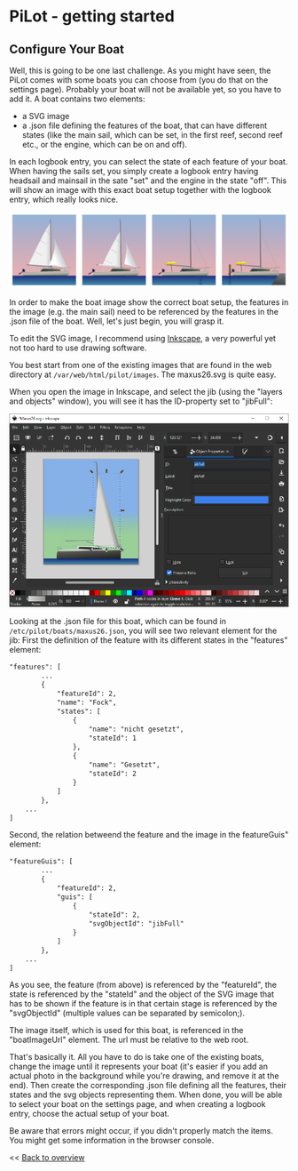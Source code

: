 # PiLot - getting started
## Configure Your Boat

Well, this is going to be one last challenge. As you might have seen, the PiLot comes with some boats you can choose from (you do that on the settings page). Probably your boat will not be available yet, so you have to add it. A boat contains two elements:
- a SVG image
- a .json file defining the features of the boat, that can have different states (like the main sail, which can be set, in the first reef, second reef etc., or the engine, which can be on and off).

In each logbook entry, you can select the state of each feature of your boat. When having the sails set, you simply create a logbook entry having headsail and mainsail in the sate "set" and the engine in the state "off". This will show an image with this exact boat setup together with the logbook entry, which really looks nice.

![Boat configurations](screenshots/boatConfig.png)

In order to make the boat image show the correct boat setup, the features in the image (e.g. the main sail) need to be referenced by the features in the .json file of the boat. Well, let's just begin, you will grasp it.

To edit the SVG image, I recommend using [Inkscape](https://inkscape.org/), a very powerful yet not too hard to use drawing software.

You best start from one of the existing images that are found in the web directory at `/var/web/html/pilot/images`. The maxus26.svg is quite easy.

When you open the image in Inkscape, and select the jib (using the "layers and objects" window), you will see it has the ID-property set to "jibFull":

![Screenshot Inkscape](screenshots/inkscape-objectid.png)

Looking at the .json file for this boat, which can be found in `/etc/pilot/boats/maxus26.json`, you will see two relevant element for the jib: First the definition of the feature with its different states in the "features" element:

```
"features": [
		...
		{
			"featureId": 2,
			"name": "Fock",
			"states": [
				{
					"name": "nicht gesetzt",
					"stateId": 1
				},
				{
					"name": "Gesetzt",
					"stateId": 2
				}
			]
		},
    ...
]
```

Second, the relation betweend the feature and the image in the featureGuis" element:

```
"featureGuis": [
		...
		{
			"featureId": 2,
			"guis": [
				{
					"stateId": 2,
					"svgObjectId": "jibFull"
				}
			]
		},
    ...
]
```

As you see, the feature (from above) is referenced by the "featureId", the state is referenced by the "stateId" and the object of the SVG image that has to be shown if the feature is in that certain stage is referenced by the "svgObjectId" (multiple values can be separated by semicolon;). 

The image itself, which is used for this boat, is referenced in the "boatImageUrl" element. The url must be relative to the web root.

That's basically it. All you have to do is take one of the existing boats, change the image until it represents your boat (it's easier if you add an actual photo in the background while you're drawing, and remove it at the end). Then create the corresponding .json file defining all the features, their states and the svg objects representing them. When done, you will be able to select your boat on the settings page, and when creating a logbook entry, choose the actual setup of your boat. 

Be aware that errors might occur, if you didn't properly match the items. You might get some information in the browser console.

<< [Back to overview](user.md)
